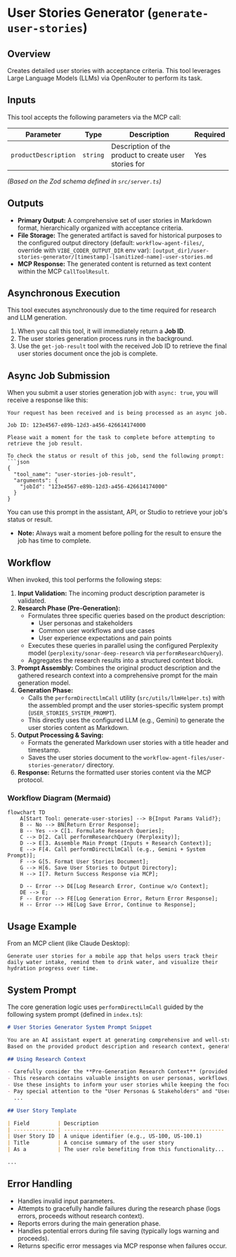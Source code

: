 # User Stories Generator (`generate-user-stories`)

## Overview

Creates detailed user stories with acceptance criteria. This tool leverages Large Language Models (LLMs) via OpenRouter to perform its task.

## Inputs

This tool accepts the following parameters via the MCP call:

| Parameter            | Type     | Description                                           | Required |
| -------------------- | -------- | ----------------------------------------------------- | -------- |
| `productDescription` | `string` | Description of the product to create user stories for | Yes      |

_(Based on the Zod schema defined in `src/server.ts`)_

## Outputs

- **Primary Output:** A comprehensive set of user stories in Markdown format, hierarchically organized with acceptance criteria.
- **File Storage:** The generated artifact is saved for historical purposes to the configured output directory (default: `workflow-agent-files/`, override with `VIBE_CODER_OUTPUT_DIR` env var):
  `[output_dir]/user-stories-generator/[timestamp]-[sanitized-name]-user-stories.md`
- **MCP Response:** The generated content is returned as text content within the MCP `CallToolResult`.

## Asynchronous Execution

This tool executes asynchronously due to the time required for research and LLM generation.

1.  When you call this tool, it will immediately return a **Job ID**.
2.  The user stories generation process runs in the background.
3.  Use the `get-job-result` tool with the received Job ID to retrieve the final user stories document once the job is complete.

## Async Job Submission

When you submit a user stories generation job with `async: true`, you will receive a response like this:

```
Your request has been received and is being processed as an async job.

Job ID: 123e4567-e89b-12d3-a456-426614174000

Please wait a moment for the task to complete before attempting to retrieve the job result.

To check the status or result of this job, send the following prompt:
```json
{
  "tool_name": "user-stories-job-result",
  "arguments": {
    "jobId": "123e4567-e89b-12d3-a456-426614174000"
  }
}
```
You can use this prompt in the assistant, API, or Studio to retrieve your job's status or result.

- **Note:** Always wait a moment before polling for the result to ensure the job has time to complete.

## Workflow

When invoked, this tool performs the following steps:

1. **Input Validation:** The incoming product description parameter is validated.
2. **Research Phase (Pre-Generation):**
   - Formulates three specific queries based on the product description:
     - User personas and stakeholders
     - Common user workflows and use cases
     - User experience expectations and pain points
   - Executes these queries in parallel using the configured Perplexity model (`perplexity/sonar-deep-research` via `performResearchQuery`).
   - Aggregates the research results into a structured context block.
3. **Prompt Assembly:** Combines the original product description and the gathered research context into a comprehensive prompt for the main generation model.
4. **Generation Phase:**
   - Calls the `performDirectLlmCall` utility (`src/utils/llmHelper.ts`) with the assembled prompt and the user stories-specific system prompt (`USER_STORIES_SYSTEM_PROMPT`).
   - This directly uses the configured LLM (e.g., Gemini) to generate the user stories content as Markdown.
5. **Output Processing & Saving:**
   - Formats the generated Markdown user stories with a title header and timestamp.
   - Saves the user stories document to the `workflow-agent-files/user-stories-generator/` directory.
6. **Response:** Returns the formatted user stories content via the MCP protocol.

### Workflow Diagram (Mermaid)

```mermaid
flowchart TD
    A[Start Tool: generate-user-stories] --> B{Input Params Valid?};
    B -- No --> BN[Return Error Response];
    B -- Yes --> C[1. Formulate Research Queries];
    C --> D[2. Call performResearchQuery (Perplexity)];
    D --> E[3. Assemble Main Prompt (Inputs + Research Context)];
    E --> F[4. Call performDirectLlmCall (e.g., Gemini + System Prompt)];
    F --> G[5. Format User Stories Document];
    G --> H[6. Save User Stories to Output Directory];
    H --> I[7. Return Success Response via MCP];

    D -- Error --> DE[Log Research Error, Continue w/o Context];
    DE --> E;
    F -- Error --> FE[Log Generation Error, Return Error Response];
    H -- Error --> HE[Log Save Error, Continue to Response];
```

## Usage Example

From an MCP client (like Claude Desktop):

```
Generate user stories for a mobile app that helps users track their daily water intake, remind them to drink water, and visualize their hydration progress over time.
```

## System Prompt

The core generation logic uses `performDirectLlmCall` guided by the following system prompt (defined in `index.ts`):

```markdown
# User Stories Generator System Prompt Snippet

You are an AI assistant expert at generating comprehensive and well-structured user stories for software development projects.
Based on the provided product description and research context, generate detailed user stories.

## Using Research Context

- Carefully consider the **Pre-Generation Research Context** (provided by Perplexity) included in the main task prompt.
- This research contains valuable insights on user personas, workflows, and expectations.
- Use these insights to inform your user stories while keeping the focus on the primary product requirements.
- Pay special attention to the "User Personas & Stakeholders" and "User Workflows & Use Cases" sections in the research.
  ...

## User Story Template

| Field         | Description                                         |
| ------------- | --------------------------------------------------- |
| User Story ID | A unique identifier (e.g., US-100, US-100.1)        |
| Title         | A concise summary of the user story                 |
| As a          | The user role benefiting from this functionality... |

...
```

## Error Handling

- Handles invalid input parameters.
- Attempts to gracefully handle failures during the research phase (logs errors, proceeds without research context).
- Reports errors during the main generation phase.
- Handles potential errors during file saving (typically logs warning and proceeds).
- Returns specific error messages via MCP response when failures occur.
